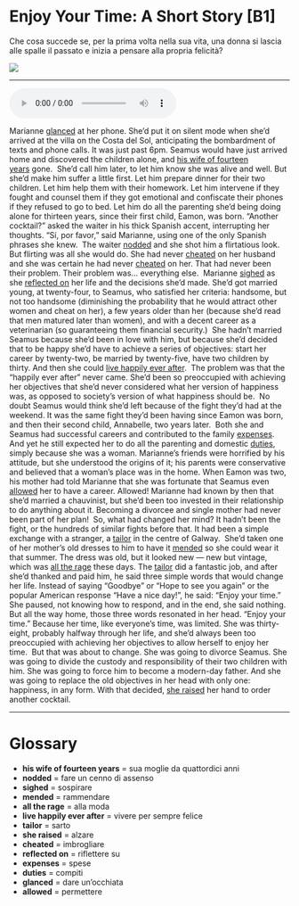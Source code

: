 # Enjoy Your Time: A Short Story   [B1]

Che cosa succede se, per la prima volta nella sua vita, una donna si lascia alle spalle il passato e inizia a pensare alla propria felicità?

![](Enjoy%20Your%20Time%20A%20Short%20Story.jpg)

--------------

<div>
<audio controls autoplay>
    <source src="https:/raw.githubusercontent.com/dartie/speakup/main/2024-06/Enjoy%20Your%20Time%20A%20Short%20Story.mp3" type="audio/mpeg">
</audio>
</div>


Marianne [glanced](## "dare un’occhiata") at her phone. She’d put it on silent mode when she’d arrived at the villa on the Costa del Sol, anticipating the bombardment of texts and phone calls. It was just past 6pm. Seamus would have just arrived home and discovered the children alone, and [his wife of fourteen years](## "sua moglie da quattordici anni") gone. 
She’d call him later, to let him know she was alive and well. But she’d make him suffer a little first. Let him prepare dinner for their two children. Let him help them with their homework. Let him intervene if they fought and counsel them if they got emotional and confiscate their phones if they refused to go to bed. Let him do all the parenting she’d being doing alone for thirteen years, since their first child, Eamon, was born.
“Another cocktail?” asked the waiter in his thick Spanish accent, interrupting her thoughts.
“Sí, por favor,” said Marianne, using one of the only Spanish phrases she knew. 
The waiter [nodded](## "fare un cenno di assenso") and she shot him a flirtatious look. But flirting was all she would do. She had never [cheated](## "imbrogliare") on her husband and she was certain he had never [cheated](## "imbrogliare") on her. That had never been their problem. Their problem was… everything else. 
Marianne [sighed](## "sospirare") as she [reflected on](## "riflettere su") her life and the decisions she’d made. She’d got married young, at twenty-four, to Seamus, who satisfied her criteria: handsome, but not too handsome (diminishing the probability that he would attract other women and cheat on her), a few years older than her (because she’d read that men matured later than women), and with a decent career as a veterinarian (so guaranteeing them financial security.) 
She hadn’t married Seamus because she’d been in love with him, but because she’d decided that to be happy she’d have to achieve a series of objectives: start her career by twenty-two, be married by twenty-five, have two children by thirty. And then she could [live happily ever after](## "vivere per sempre felice"). 
The problem was that the “happily ever after” never came. She’d been so preoccupied with achieving her objectives that she’d never considered what her version of happiness was, as opposed to society’s version of what happiness should be. 
No doubt Seamus would think she’d left because of the fight they’d had at the weekend. It was the same fight they’d been having since Eamon was born, and then their second child, Annabelle, two years later. 
Both she and Seamus had successful careers and contributed to the family [expenses](## "spese"). And yet he still expected her to do all the parenting and domestic [duties](## "compiti"), simply because she was a woman.
Marianne’s friends were horrified by his attitude, but she understood the origins of it; his parents were conservative and believed that a woman’s place was in the home. When Eamon was two, his mother had told Marianne that she was fortunate that Seamus even [allowed](## "permettere") her to have a career. Allowed!
Marianne had known by then that she’d married a chauvinist, but she’d been too invested in their relationship to do anything about it. Becoming a divorcee and single mother had never been part of her plan! 
So, what had changed her mind? It hadn’t been the fight, or the hundreds of similar fights before that. It had been a simple exchange with a stranger, a [tailor](## "sarto") in the centre of Galway. 
She’d taken one of her mother’s old dresses to him to have it [mended](## "rammendare") so she could wear it that summer. The dress was old, but it looked new — new but vintage, which was [all the rage](## "alla moda") these days.
The [tailor](## "sarto") did a fantastic job, and after she’d thanked and paid him, he said three simple words that would change her life. Instead of saying “Goodbye” or “Hope to see you again” or the popular American response “Have a nice day!”, he said: “Enjoy your time.”
She paused, not knowing how to respond, and in the end, she said nothing. But all the way home, those three words resonated in her head. “Enjoy your time.” Because her time, like everyone’s time, was limited. She was thirty-eight, probably halfway through her life, and she’d always been too preoccupied with achieving her objectives to allow herself to enjoy her time. 
But that was about to change. She was going to divorce Seamus. She was going to divide the custody and responsibility of their two children with him. She was going to force him to become a modern-day father. And she was going to replace the old objectives in her head with only one: happiness, in any form. With that decided, [she raised](## "alzare") her hand to order another cocktail.  

--------------

<div style = "display:block; clear:both; page-break-after:always;"></div>

# Glossary
* **his wife of fourteen years** = sua moglie da quattordici anni
* **nodded** = fare un cenno di assenso
* **sighed** = sospirare
* **mended** = rammendare
* **all the rage** = alla moda
* **live happily ever after** = vivere per sempre felice
* **tailor** = sarto
* **she raised** = alzare
* **cheated** = imbrogliare
* **reflected on** = riflettere su
* **expenses** = spese
* **duties** = compiti
* **glanced** = dare un’occhiata
* **allowed** = permettere
